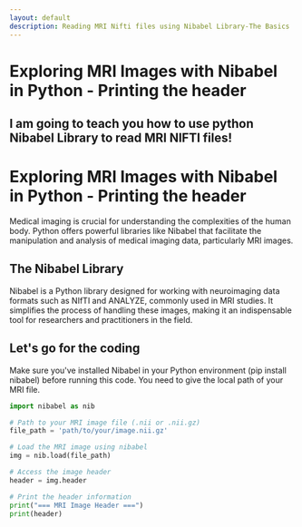 ```yaml
---
layout: default
description: Reading MRI Nifti files using Nibabel Library-The Basics
---
```

# Exploring MRI Images with Nibabel in Python - Printing the header
## I am going to teach you how to use python Nibabel Library to read MRI NIFTI files!

# Exploring MRI Images with Nibabel in Python - Printing the header
Medical imaging is crucial for understanding the complexities of the human body. Python offers powerful libraries like Nibabel that facilitate the manipulation and analysis of medical imaging data, particularly MRI images.

## The Nibabel Library
Nibabel is a Python library designed for working with neuroimaging data formats such as NIfTI and ANALYZE, commonly used in MRI studies. It simplifies the process of handling these images, making it an indispensable tool for researchers and practitioners in the field.

## Let's go for the coding 
 Make sure you've installed Nibabel in your Python environment (pip install nibabel) before running this code. You need to give the local path of your MRI file.
 ```python 
import nibabel as nib

# Path to your MRI image file (.nii or .nii.gz)
file_path = 'path/to/your/image.nii.gz'

# Load the MRI image using nibabel
img = nib.load(file_path)

# Access the image header
header = img.header

# Print the header information
print("=== MRI Image Header ===")
print(header)

```
